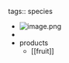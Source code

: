 tags:: species

- ![image.png](https://peach-geographical-bat-397.mypinata.cloud/ipfs/QmSoBz5Ji5xiMUY7anLf6b9QAXJsBhWkVoGkgXi6uFhxKc)
-
- products
	- [[fruit]]
